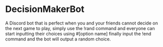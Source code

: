 # DecisionMakerBot

A Discord bot that is perfect when you and your friends cannot decide on the next game to play, simply use the 
!rand command and everyone can start inputting their choices using #[option name] finally input the !end command
and the bot will output a random choice. 

